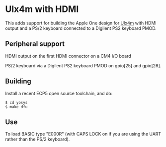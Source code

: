# Ulx4m with HDMI

This adds support for building the Apple One design for [Ulx4m](https://intergalaktik.eu/projects/ulx4m/) with HDMI output and a PS/2 keyboard connected to a Digilent PS2 keyboard PMOD.

## Peripheral support

HDMI output on the first HDMI connector on a CM4 I/O board

PS/2 keyboard via a Digilent PS2 keyboard PMOD on gpio[25] and gpio[26].

## Building
Install a recent ECP5 open source toolchain, and do:

```
$ cd yosys
$ make dfu
```

## Use

To load BASIC type "E000R" (with CAPS LOCK on if you are using the UART rather than the PS/2 keyboard).
